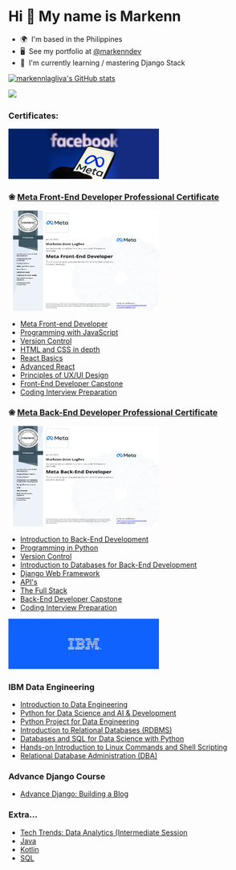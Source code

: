 Hi 👋 My name is Markenn
===============================================================================================================================
* 🌍  I'm based in the Philippines
* 🖥️  See my portfolio at [@markenndev](http://markenndev.vercel.app)
* 🧠  I'm currently learning / mastering Django Stack
  
<a href="http://www.github.com/markennlagliva"><img src="https://github-readme-stats.vercel.app/api?username=markennlagliva&show_icons=true&hide=&count_private=true&title_color=0891b2&text_color=ffffff&icon_color=0891b2&bg_color=1c1917&hide_border=true&show_icons=true" alt="markennlagliva's GitHub stats" /></a>

<a href="http://www.github.com/markennlagliva"><img src="https://github-readme-streak-stats.herokuapp.com/?user=markennlagliva&stroke=ffffff&background=1c1917&ring=0891b2&fire=0891b2&currStreakNum=ffffff&currStreakLabel=0891b2&sideNums=ffffff&sideLabels=ffffff&dates=ffffff&hide_border=true" /></a>
<h3> Certificates: </h3>
<img src="https://github.com/markennlagliva/CS/blob/afa256a280fe7edf762dce2806ffc0dc7e2479b3/facebook-meta-header.jpg" alt="markennlagliva" height="100" width="300">
 <h3><strong> ❀ <a href="https://coursera.org/share/3cd1303d41403a49ccb5b7127adf9bdf" > Meta Front-End Developer Professional Certificate </a></strong></h3>
 <img src="https://github.com/markennlagliva/CS/blob/ee196512060415e047a10aa9fb794ea3ce57783c/Meta%20Front-End%20Developer.jpg" height="200" width="300">
 
- <a href="https://coursera.org/share/b79ba831134bbef23c36768ca071b9d4">Meta Front-end Developer</a>
- <a href="https://coursera.org/share/e51a1003efbd0b7182aca531e7ebf6f0">Programming with JavaScript</a>
- <a href="https://coursera.org/share/9953c74eaeb424f9a3d65622b611e193">Version Control</a>
- <a href="https://coursera.org/share/46ad3a2bc364ae1507ce7fd49a348c1c">HTML and CSS in depth</a>
- <a href="https://coursera.org/share/4292a69ffca4738dfebf707a3e76d14b">React Basics</a>
- <a href="https://coursera.org/share/d7b1009ecdb3db7421f52ad7b197af74">Advanced React</a>
- <a href="https://coursera.org/share/6e2a0112bd2149d1c4c48dcc02c2ae08">Principles of UX/UI Design</a>
- <a href="https://coursera.org/share/f078196a51b3d2f08ddca236941c7b58">Front-End Developer Capstone</a>
- <a href="https://coursera.org/share/af4906e17cf23f58e29a5139e531edf4">Coding Interview Preparation</a>

<h3><strong> ❀ <a href="https://coursera.org/share/5b61db5fac111b337c5b15b8840295d7"> Meta Back-End Developer Professional Certificate </a></strong></h3>
  <img src="https://github.com/markennlagliva/CS/blob/ee196512060415e047a10aa9fb794ea3ce57783c/Meta%20Back-End%20Developer.jpg" height="200" width="300">
 
- <a href="https://coursera.org/share/b4ff097b392c09b08b9bb9a281040a45">Introduction to Back-End Development</a>
- <a href="https://coursera.org/share/4aec9828ff9490679d1deefc34a7c9c2">Programming in Python</a>
- <a href="https://coursera.org/share/9953c74eaeb424f9a3d65622b611e193">Version Control</a>
- <a href="https://coursera.org/share/5d9196334d1b494d977bfd1aa6043e0d">Introduction to Databases for Back-End Development</a>
- <a href="https://coursera.org/share/21f680ff6032611059a7465d71358721">Django Web Framework</a>
- <a href="https://coursera.org/share/0b41f76a95e598f32e4eb99c34ac5194">API's</a>
- <a href="https://coursera.org/share/5e67b3ce5aa22ac9b8c2c6af69b77b6b">The Full Stack</a>
- <a href="https://coursera.org/share/a48c40858714ed6d58722cfc56088a8e">Back-End Developer Capstone</a>
- <a href="https://coursera.org/share/af4906e17cf23f58e29a5139e531edf4">Coding Interview Preparation</a>
  <br>
 <img src="https://github.com/markennlagliva/CS/blob/fa04a3abcd4025f0f66a3c6d724e98cc55600ad7/IBM%20Logo_Banner.jpg" alt="markennlagliva" height="100" width="300">
<h3>IBM Data Engineering</h3>
 
- <a href="https://coursera.org/share/79e679c06562d16d7e853be114e6b893">Introduction to Data Engineering</a>
- <a href="https://coursera.org/share/f20eadd1dae3030bf51c931727c022e4">Python for Data Science and AI & Development</a>
- <a href="https://coursera.org/share/40706772d7792632449df1956fb0cc19">Python Project for Data Engineering</a>
- <a href="https://coursera.org/share/1d512e1be3afdc04bcbab32b359a5bbc">Introduction to Relational Databases (RDBMS)</a>
- <a href="https://coursera.org/share/174d12672d414cd4aca607b3375175e4">Databases and SQL for Data Science with Python</a>
- <a href="https://coursera.org/share/0be8599778c309c20eeeab1bc414acc0">Hands-on Introduction to Linux Commands and Shell Scripting</a>
- <a href="https://coursera.org/share/c66026db93d486dd7e84bf27056e567e">Relational Database Administration (DBA)</a>

<h3>Advance Django Course</h3> 

- <a href="https://coursera.org/share/6a479aba0b804d88281ea140fab82824">Advance Django: Building a Blog</a>

 
 <h3> Extra... </h3>
 
- <a href="https://drive.google.com/file/d/1_F2zCYRn9lBFS8ugNdR8PlzOJy3ifpgo/view">Tech Trends: Data Analytics (Intermediate Session </a> <br>
- <a href="https://drive.google.com/file/d/1MN6WkmfzLbJe4KfKTQLALGLUjq3kNwt1/view?usp=drive_link">Java</a> <br>
- <a href="https://drive.google.com/file/d/1lWnQu8mHKXnMopiKdt1UNTDuJYRo2Tyx/view?usp=drive_link">Kotlin</a> <br>
- <a href="https://drive.google.com/file/d/11B9mBL9TrgjZo7gSvfJhpwPjtGCEbwIM/view?usp=drive_link">SQL</a>
 
